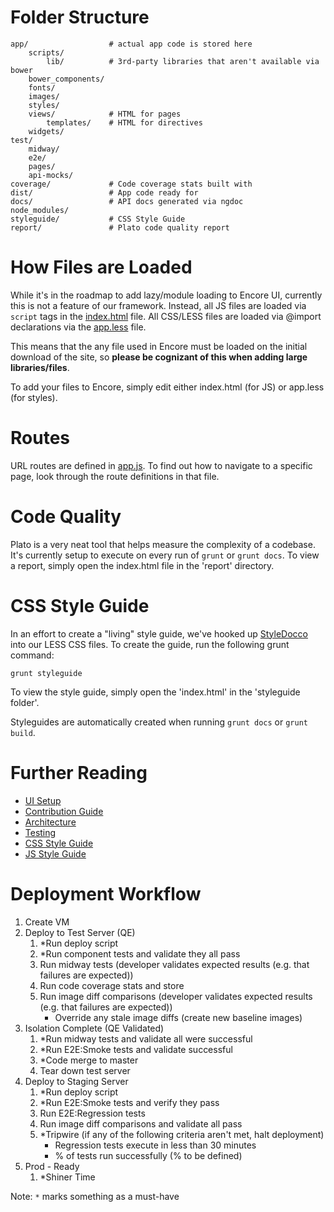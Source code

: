 # Folder Structure

    app/                  # actual app code is stored here
        scripts/
            lib/          # 3rd-party libraries that aren't available via bower
        bower_components/
        fonts/
        images/
        styles/
        views/            # HTML for pages
            templates/    # HTML for directives
        widgets/
    test/
        midway/
        e2e/
        pages/
        api-mocks/
    coverage/             # Code coverage stats built with
    dist/                 # App code ready for
    docs/                 # API docs generated via ngdoc
    node_modules/
    styleguide/           # CSS Style Guide
    report/               # Plato code quality report

# How Files are Loaded

While it's in the roadmap to add lazy/module loading to Encore UI, currently this is not a feature of our framework. Instead, all JS files are loaded via `script` tags in the [index.html](./app/index.html) file. All CSS/LESS files are loaded via @import declarations via the [app.less](./app/styles/app.less) file.

This means that the any file used in Encore must be loaded on the initial download of the site, so **please be cognizant of this when adding large libraries/files**.

To add your files to Encore, simply edit either index.html (for JS) or app.less (for styles).

# Routes

URL routes are defined in [app.js](./app/scripts/app.js). To find out how to navigate to a specific page, look through the route definitions in that file.

# Code Quality

Plato is a very neat tool that helps measure the complexity of a codebase. It's currently setup to execute on every run of `grunt` or `grunt docs`. To
view a report, simply open the index.html file in the 'report' directory.

# CSS Style Guide

In an effort to create a "living" style guide, we've hooked up [StyleDocco](https://github.com/jacobrask/styledocco) into our LESS CSS files. To create the guide, run the following grunt command:

`grunt styleguide`

To view the style guide, simply open the 'index.html' in the 'styleguide folder'.

Styleguides are automatically created when running `grunt docs` or `grunt build`.

# Further Reading

 - [UI Setup](./ui-setup.md)
 - [Contribution Guide](./CONTRIBUTING.md)
 - [Architecture](./architecture.md)
 - [Testing](./testing.md)
 - [CSS Style Guide](./css.md)
 - [JS Style Guide](./js-styleguide.md)

# Deployment Workflow

1. Create VM
2. Deploy to Test Server (QE)
    1. *Run deploy script
    2. *Run component tests and validate they all pass
    3. Run midway tests (developer validates expected results (e.g. that failures are expected))
    4. Run code coverage stats and store
    5. Run image diff comparisons (developer validates expected results (e.g. that failures are expected))
        - Override any stale image diffs (create new baseline images)
3. Isolation Complete (QE Validated)
    1. *Run midway tests and validate all were successful
    2. *Run E2E:Smoke tests and validate successful
    3. *Code merge to master
    4. Tear down test server
4. Deploy to Staging Server
    1. *Run deploy script
    2. *Run E2E:Smoke tests and verify they pass
    3. Run E2E:Regression tests
    4. Run image diff comparisons and validate all pass
    5. *Tripwire (if any of the following criteria aren't met, halt deployment)
        - Regression tests execute in less than 30 minutes
        - % of tests run successfully (% to be defined)
5. Prod - Ready
    1. *Shiner Time

Note: `*` marks something as a must-have